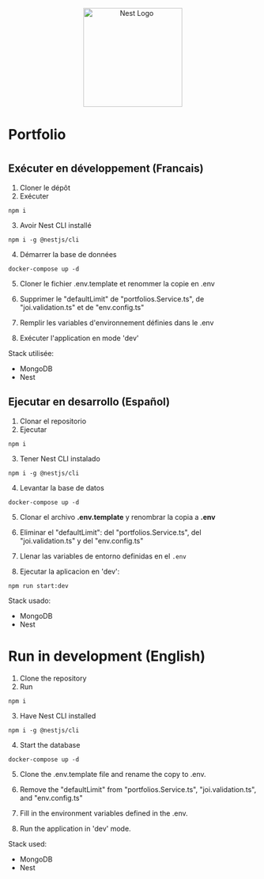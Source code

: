 <p align="center">
  <a href="http://nestjs.com/" target="blank"><img src="https://nestjs.com/img/logo-small.svg" width="200" alt="Nest Logo" /></a>
</p>

[circleci-image]: https://img.shields.io/circleci/build/github/nestjs/nest/master?token=abc123def456
[circleci-url]: https://circleci.com/gh/nestjs/nest

# Portfolio

#
## Exécuter en développement (Francais)

1. Cloner le dépôt
2. Exécuter
```
npm i 
```
3. Avoir Nest CLI installé
```
npm i -g @nestjs/cli
```
4. Démarrer la base de données
```
docker-compose up -d
```
5. Cloner le fichier .env.template et renommer la copie en .env

6. Supprimer le "defaultLimit" de "portfolios.Service.ts", de "joi.validation.ts" et de "env.config.ts"

7. Remplir les variables d'environnement définies dans le .env

8. Exécuter l'application en mode 'dev'

Stack utilisée:
* MongoDB
* Nest


## Ejecutar en desarrollo (Español)

1. Clonar el repositorio
2. Ejecutar
```
npm i
```
3. Tener Nest CLI instalado 
```
npm i -g @nestjs/cli
```
4. Levantar la base de datos
```
docker-compose up -d
```
5. Clonar el archivo __.env.template__ y renombrar la copia a __.env__

6. Eliminar el "defaultLimit": del "portfolios.Service.ts", del "joi.validation.ts" y del "env.config.ts"

7. Llenar las variables de entorno definidas en el ```.env```

8. Ejecutar la aplicacion en 'dev':
```
npm run start:dev
```

Stack usado:
* MongoDB
* Nest


#
# Run in development (English)

1. Clone the repository
2. Run
```
npm i
```
3. Have Nest CLI installed
```
npm i -g @nestjs/cli
```
4. Start the database
```
docker-compose up -d
```
5. Clone the .env.template file and rename the copy to .env.

6. Remove the "defaultLimit" from "portfolios.Service.ts", "joi.validation.ts", and "env.config.ts"

7. Fill in the environment variables defined in the .env.

8. Run the application in 'dev' mode.

Stack used:
* MongoDB
* Nest